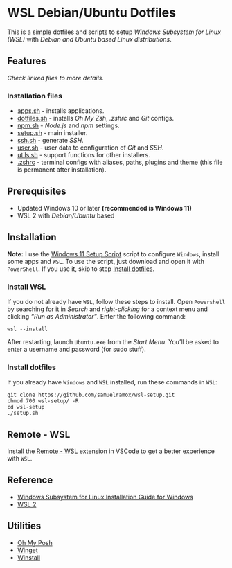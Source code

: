 # WSL Debian/Ubuntu Dotfiles

This is a simple dotfiles and scripts to setup _Windows Subsystem for Linux (WSL)_ with _Debian and Ubuntu based Linux distributions_.

## Features

_Check linked files to more details._

### Installation files

- [apps.sh](scripts/apps.sh) - installs applications.
- [dotfiles.sh](scripts/dotfiles.sh) - installs _Oh My Zsh_, _.zshrc_ and _Git_ configs.
- [npm.sh](scripts/npm.sh) - _Node.js_ and _npm_ settings.
- [setup.sh](setup.sh) - main installer.
- [ssh.sh](scripts/ssh.sh) - generate _SSH_.
- [user.sh](scripts/user.sh) - user data to configuration of _Git_ and _SSH_.
- [utils.sh](scripts/utils.sh) - support functions for other installers.
- [.zshrc](scripts/.zshrc) - terminal configs with aliases, paths, plugins and theme (this file is permanent after installation).

## Prerequisites

- Updated Windows 10 or later **(recommended is Windows 11)**
- WSL 2 with _Debian/Ubuntu_ based

## Installation

**Note:** I use the [Windows 11 Setup Script](https://github.com/samuelramox/windows-setup) script to configure `Windows`, install some apps and `WSL`. To use the script, just download and open it with `PowerShell`. If you use it, skip to step [Install dotfiles](#install-dotfiles).

### Install WSL

If you do not already have `WSL`, follow these steps to install. Open `Powershell` by searching for it in _Search_ and _right-clicking_ for a context menu and clicking _“Run as Administrator”_. Enter the following command:

```
wsl --install
```

After restarting, launch `Ubuntu.exe` from the _Start Menu_. You’ll be asked to enter a username and password (for sudo stuff).

### Install dotfiles

If you already have `Windows` and `WSL` installed, run these commands in `WSL`:

```
git clone https://github.com/samuelramox/wsl-setup.git
chmod 700 wsl-setup/ -R
cd wsl-setup
./setup.sh
```

## Remote - WSL

Install the [Remote - WSL](https://aka.ms/vscode-remote/download/wsl) extension in VSCode to get a better experience with `WSL`.

## Reference

- [Windows Subsystem for Linux Installation Guide for Windows](https://aka.ms/wslinstall)
- [WSL 2](https://aka.ms/wsl2)

## Utilities

- [Oh My Posh](https://ohmyposh.dev)
- [Winget](https://learn.microsoft.com/en-us/windows/package-manager/winget/)
- [Winstall](https://winstall.app)
